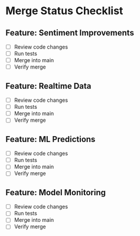 # Merge Status Checklist

## Feature: Sentiment Improvements
- [ ] Review code changes
- [ ] Run tests
- [ ] Merge into main
- [ ] Verify merge

## Feature: Realtime Data
- [ ] Review code changes
- [ ] Run tests
- [ ] Merge into main
- [ ] Verify merge

## Feature: ML Predictions
- [ ] Review code changes
- [ ] Run tests
- [ ] Merge into main
- [ ] Verify merge

## Feature: Model Monitoring
- [ ] Review code changes
- [ ] Run tests
- [ ] Merge into main
- [ ] Verify merge